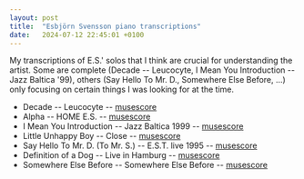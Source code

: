 ```yaml
---
layout: post
title:  "Esbjörn Svensson piano transcriptions"
date:   2024-07-12 22:45:01 +0100
---
```


My transcriptions of E.S.' solos that I think are crucial for understanding the artist. Some are complete (Decade -- Leucocyte, I Mean You Introduction -- Jazz Baltica '99),
others (Say Hello To Mr. D., Somewhere Else Before, ...) only focusing on certain things I was looking for at the time.


- Decade -- Leucocyte -- [musescore](https://drive.google.com/file/d/1nPh6rL87-5GHreKT7w0-8y2ddV4qVlnH/view?usp=sharing)
- Alpha -- HOME E.S. -- [musescore](https://drive.google.com/file/d/1GGwynRHL3UiQL3zar-z9ID-p_CknwpsU/view?usp=sharing)
- I Mean You Introduction -- Jazz Baltica 1999 -- [musescore](https://drive.google.com/file/d/17GohOywasetwuvnNfw25_Y4V6d5S_jT0/view?usp=sharing)
- Little Unhappy Boy -- Close -- [musescore](https://drive.google.com/file/d/1Hjoc15-uQPGxNeLaV83yDPf8Sgg4GXgi/view?usp=sharing)
- Say Hello To Mr. D. (To Mr. S.) -- E.S.T. live 1995 -- [musescore](https://drive.google.com/file/d/1EvL8uSrJg2skOhSQZ8DG-5leAduCctdQ/view?usp=sharing)
- Definition of a Dog -- Live in Hamburg -- [musescore](https://drive.google.com/file/d/10tVqITxAzLst-BK-KvzU6nlAa7owyYts/view?usp=sharing)
- Somewhere Else Before -- Somewhere Else Before -- [musescore](https://drive.google.com/file/d/1cDsjswJVixjWgiBrHrpYtByEsdTfC5lU/view?usp=sharing)
